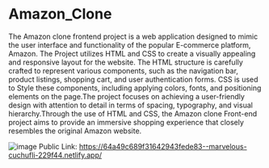 # Amazon_Clone
The Amazon clone frontend project is a web application designed to mimic the user interface and functionality of the popular E-commerce platform, Amazon. The Project utilizes HTML and CSS to create a visually appealing and responsive layout for the website. The HTML structure is carefully crafted to represent various components, such as the navigation bar, product listings, shopping cart, and user authentication forms. CSS is used to Style these components, including applying colors, fonts, and positioning elements on the page.The project focuses on achieving a user-friendly design with attention to detail in terms of spacing, typography, and visual hierarchy.Through the use of HTML and CSS, the Amazon clone Front-end project aims to provide an immersive shopping experience that closely resembles the original Amazon    website.

![image](https://github.com/kmishraa/Amazon_Clone/assets/104066423/bd67546b-d35c-4f72-9585-9d55bec671af)
Public Link: https://64a49c689f31642943fede83--marvelous-cuchufli-229f44.netlify.app/
